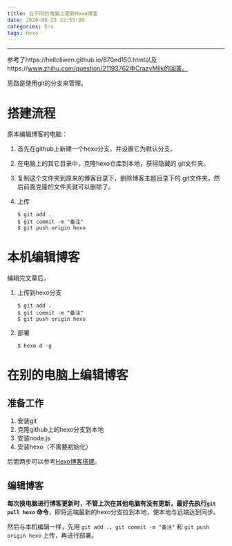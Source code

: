 ```yaml
---
title: 在不同的电脑上更新Hexo博客
date: 2020-08-23 22:55:00
categories: Env
tags: Hexo
---
```


-----

<!--more-->

参考了https://helloliwen.github.io/870ed150.html以及https://www.zhihu.com/question/21193762中CrazyMilk的回答。

思路是使用git的分支来管理。

# 搭建流程

原本编辑博客的电脑：

1. 首先在github上新建一个hexo分支，并设置它为默认分支。

2. 在电脑上的其它目录中，克隆hexo仓库到本地，获得隐藏的.git文件夹。

3. 复制这个文件夹到原来的博客目录下，删除博客主题目录下的.git文件夹，然后前面克隆的文件夹就可以删除了。

4. 上传

   ```shell
   $ git add .
   $ git commit -m "备注"
   $ git push origin hexo
   ```



# 本机编辑博客

编辑完文章后，

1. 上传到hexo分支

   ```shell
   $ git add .
   $ git commit -m "备注"
   $ git push origin hexo
   ```

2. 部署

   ```shell
   $ hexo d -g
   ```



# 在别的电脑上编辑博客

## 准备工作

1. 安装git
2. 克隆github上的hexo分支到本地
3. 安装node.js
4. 安装hexo（不需要初始化）

后面两步可以参考[Hexo博客搭建](https://yuyingwai.cn/2020/04/11/Hexo博客搭建/)。



## 编辑博客

**每次换电脑进行博客更新时，不管上次在其他电脑有没有更新，最好先执行`git pull hexo` 命令**，即将远端最新的hexo分支拉到本地，使本地与远端达到同步。

然后与本机编辑一样，先用 `git add .`、`git commit -m "备注"` 和 `git push origin hexo` 上传，再进行部署。